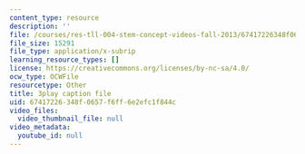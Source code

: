 ```yaml
---
content_type: resource
description: ''
file: /courses/res-tll-004-stem-concept-videos-fall-2013/67417226348f0657f6ff6e2efc1f844c_x5Zr2-od-fU.srt
file_size: 15291
file_type: application/x-subrip
learning_resource_types: []
license: https://creativecommons.org/licenses/by-nc-sa/4.0/
ocw_type: OCWFile
resourcetype: Other
title: 3play caption file
uid: 67417226-348f-0657-f6ff-6e2efc1f844c
video_files:
  video_thumbnail_file: null
video_metadata:
  youtube_id: null
---
```

